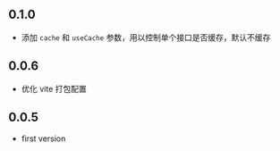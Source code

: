 ## 0.1.0

- 添加 `cache` 和 `useCache` 参数，用以控制单个接口是否缓存，默认不缓存

## 0.0.6

- 优化 vite 打包配置

## 0.0.5

- first version
